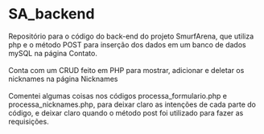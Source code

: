 # SA_backend
Repositório para o código do back-end do projeto SmurfArena, que utiliza php e o método POST para inserção dos dados em um banco de dados mySQL na página Contato.<br><br>Conta com um CRUD feito em PHP para mostrar, adicionar e deletar os nicknames na página Nicknames<br><br>
Comentei algumas coisas nos códigos processa_formulario.php e processa_nicknames.php, para deixar claro as intenções de cada parte do código, e deixar claro quando o método post foi utilizado para fazer as requisições.
